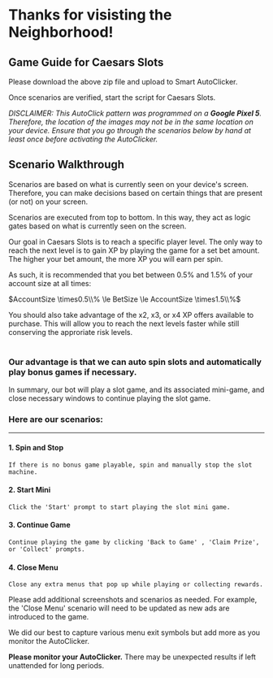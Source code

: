 # Thanks for visisting the Neighborhood!

## Game Guide for Caesars Slots

Please download the above zip file and upload to Smart AutoClicker.

Once scenarios are verified, start the script for Caesars Slots.

_DISCLAIMER: This AutoClick pattern was programmed on a **Google Pixel 5**.
Therefore, the location of the images may not be in the same location on your device. 
Ensure that you go through the scenarios below by hand at least once before activating the AutoClicker._

## Scenario Walkthrough

Scenarios are based on what is currently seen on your device's screen. Therefore, you can make decisions based on certain things that are present (or not) on your screen.

Scenarios are executed from top to bottom. In this way, they act as logic gates based on what is currently seen on the screen.

Our goal in Caesars Slots is to reach a specific player level. The only way to reach the next level is to gain XP by playing the game for a set bet amount. The higher your bet amount, the more XP you will earn per spin. 

As such, it is recommended that you bet between 0.5% and 1.5% of your account size at all times:<br>

$AccountSize \times0.5\\% \le BetSize \le AccountSize \times1.5\\%$

You should also take advantage of the x2, x3, or x4 XP offers available to purchase. This will allow you to reach the next levels faster while still conserving the approriate risk levels.<br><br>

### **Our advantage is that we can auto spin slots and automatically play bonus games if necessary.**

In summary, our bot will play a slot game, and its associated mini-game, and close necessary windows to continue playing the slot game.

### Here are our scenarios:

---

#### 1. Spin and Stop
    If there is no bonus game playable, spin and manually stop the slot machine. 
    
#### 2. Start Mini
    Click the 'Start' prompt to start playing the slot mini game.

#### 3. Continue Game
    Continue playing the game by clicking 'Back to Game' , 'Claim Prize', or 'Collect' prompts.
    
#### 4. Close Menu
    Close any extra menus that pop up while playing or collecting rewards.
    
Please add additional screenshots and scenarios as needed. For example, the 'Close Menu' scenario will need to be updated as new ads are introduced to the game.

We did our best to capture various menu exit symbols but add more as you monitor the AutoClicker.

**Please monitor your AutoClicker.** There may be unexpected results if left unattended for long periods. 
